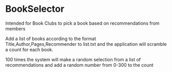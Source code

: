 # BookSelector

Intended for Book Clubs to pick a book based on recommendations from members

Add a list of books according to the format Title,Author,Pages,Recommender to list.txt and the application will scramble a count for each book.

100 times the system will make a random selection from a list of recommendations and add a random number from 0-300 to the count
